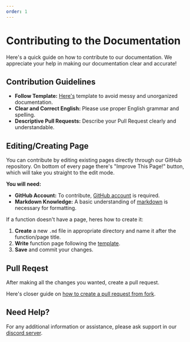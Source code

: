 ```yaml
---
order: 1
---
```


# Contributing to the Documentation

Here's a quick guide on how to contribute to our documentation. We appreciate your help in making our documentation clear and accurate!

## Contribution Guidelines
- **Follow Template:** [Here's](./2-template.md) template to avoid messy and unorganized documentation.
- **Clear and Correct English:**  Please use proper English grammar and spelling.
- **Descriptive Pull Requests:** Describe your Pull Request clearly and understandable.

## Editing/Creating Page

You can contribute by editing existing pages directly through our GitHub repository. On bottom of every page there's "Improve This Page!" button, which will take you straight to the edit mode.

**You will need:**
- **GitHub Account:** To contribute, [GitHub account](https://github.com) is required.
- **Markdown Knowledge:** A basic understanding of [markdown](https://www.markdownguide.org/cheat-sheet/) is necessary for formatting.

If a function doesn't have a page, heres how to create it:

1. **Create** a new `.md` file in appropriate directory and name it after the function/page title.
2. **Write** function page following the [template](./2-template.md).
3. **Save** and commit your changes.

## Pull Reqest

After making all the changes you wanted, create a pull request.

Here's closer guide on [how to create a pull request from fork](https://docs.github.com/en/pull-requests/collaborating-with-pull-requests/proposing-changes-to-your-work-with-pull-requests/creating-a-pull-request-from-a-fork).

## Need Help?

For any additional information or assistance, please ask support in our [discord server](https://ccommandbot.com/join).